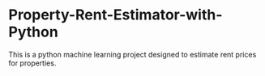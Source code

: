 # Property-Rent-Estimator-with-Python
This is a python machine learning project designed to estimate rent prices for properties.

